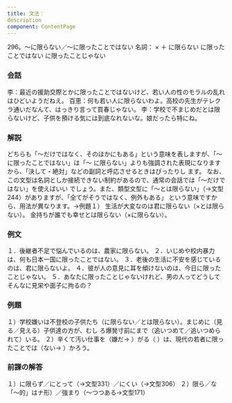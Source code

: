 ```yaml
---
title: 文法：
description
component: ContentPage
---
```



296。～に限らない／～に限ったことではない
名詞： × ＋ に限らない に限ったことではない に限ったことじゃない
### 会話
李：最近の援助交際とかに限ったことではないけど、若い人の性のモラルの乱れはひどいようだねえ。 百恵：何も若い人に限らないわよ。高校の先生がテレクラ通いだなんて、はっきり言って買春じゃない。
李：学校で不まじめだとは限らないけど、子供を預ける気には到底なれないな。娘だったら特にね。
### 解説
どちらも「～だけではなく、そのほかにもある」という意味を表しますが、「～に限ったことではない」は「～ に限らない」よりも強調された表現になりますから、「決して・絶対」などの副詞と呼応させるときはぴったりし ます。
なお、この文型は名詞としか接続できない制約があるので、通常の会話では「～だけではない」を使えばいい でしょう。また、類型文型に「～とは限らない」（→文型244）がありますが、「全てがそうではなく、例外もある」 という意味ですから、用法が異なります。→例題１）
生活が大変なのは君に限らない（×とは限らない）。
金持ちが誰でも幸せとは限らない（×に限らない）。
### 例文
１．後継者不足で悩んでいるのは、農家に限らない。
２．いじめや校内暴力は、何も日本一国に限ったことではない。
３．老後の生活に不安を感じているのは、君に限らないよ。
４．彼が人の意見に耳を傾けないのは、今日に限ったことじゃない。
５．あなたに限ったことじゃないけれど、男の人ってどうしてそんなに見栄や面子に拘るの？
### 例題
１）学校嫌いは不登校の子供たち（に限らない／とは限らない）。まじめに（見る／見える）子供達の方が、むし ろ爆発寸前にまで（追いつめて／追いつめられて）いる。
２）辛くて汚い仕事を（嫌だ→ ）がる（ ）は、現代の若者に限ったことでは（ない→ ）かろう。
### 前課の解答
１）に限らず／にとって（→文型331）／にくい（→文型306）
２）限ら／な「～的」はナ形）／強まり（～つつある→文型171）
